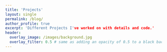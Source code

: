 ```yaml
---
title: 'Projects'
layout: single
permalink: /blog/
author_profile: true
excerpt: 'Different Projects I've worked on with details and code.'
header:
  overlay_image: /images/background.jpg
  overlay_filter: 0.5 # same as adding an opacity of 0.5 to a black background
---
```

